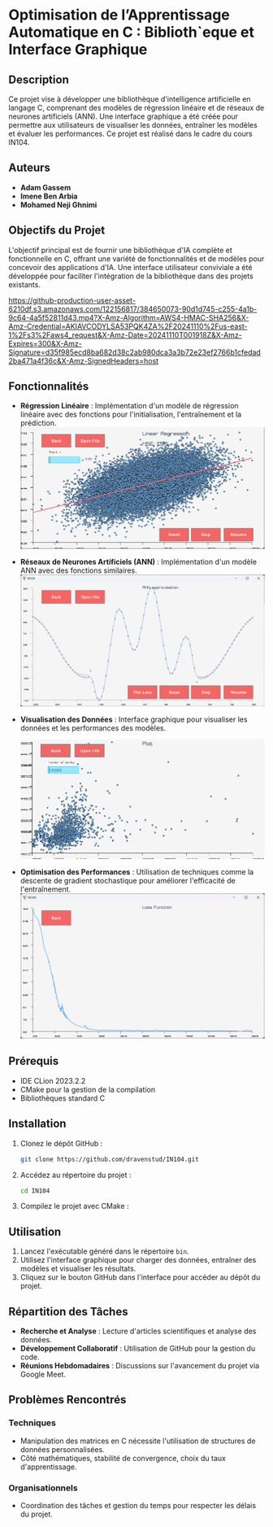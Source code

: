 # Optimisation de l’Apprentissage Automatique en C : Biblioth`eque et Interface Graphique

## Description

Ce projet vise à développer une bibliothèque d'intelligence artificielle en langage C, comprenant des modèles de régression linéaire et de réseaux de neurones artificiels (ANN). Une interface graphique a été créée pour permettre aux utilisateurs de visualiser les données, entraîner les modèles et évaluer les performances. Ce projet est réalisé dans le cadre du cours IN104.

## Auteurs

- **Adam Gassem**
- **Imene Ben Arbia**
- **Mohamed Neji Ghnimi**

## Objectifs du Projet

L'objectif principal est de fournir une bibliothèque d'IA complète et fonctionnelle en C, offrant une variété de fonctionnalités et de modèles pour concevoir des applications d'IA. Une interface utilisateur conviviale a été développée pour faciliter l'intégration de la bibliothèque dans des projets existants.

https://github-production-user-asset-6210df.s3.amazonaws.com/122156817/384650073-90d1d745-c255-4a1b-9c64-4a5f52811d43.mp4?X-Amz-Algorithm=AWS4-HMAC-SHA256&X-Amz-Credential=AKIAVCODYLSA53PQK4ZA%2F20241110%2Fus-east-1%2Fs3%2Faws4_request&X-Amz-Date=20241110T001918Z&X-Amz-Expires=300&X-Amz-Signature=d35f985ecd8ba682d38c2ab980dca3a3b72e23ef2766b1cfedad2ba471a4f36c&X-Amz-SignedHeaders=host


## Fonctionnalités

- **Régression Linéaire** : Implémentation d'un modèle de régression linéaire avec des fonctions pour l'initialisation, l'entraînement et la prédiction.
  ![Regression linéaire](img/Untitled.png)
- **Réseaux de Neurones Artificiels (ANN)** : Implémentation d'un modèle ANN avec des fonctions similaires.
  ![ANN](img/func.png)
- **Visualisation des Données** : Interface graphique pour visualiser les données et les performances des modèles.

  ![visualisation](img/plottt.png)

- **Optimisation des Performances** : Utilisation de techniques comme la descente de gradient stochastique pour améliorer l'efficacité de l'entraînement.
  ![loss funciton](img/loss.png)

## Prérequis

- IDE CLion 2023.2.2
- CMake pour la gestion de la compilation
- Bibliothèques standard C

## Installation

1. Clonez le dépôt GitHub :
   ```bash
   git clone https://github.com/dravenstud/IN104.git
   ```
2. Accédez au répertoire du projet :
   ```bash
   cd IN104
   ```
3. Compilez le projet avec CMake :

## Utilisation

1. Lancez l'exécutable généré dans le répertoire `bin`.
2. Utilisez l'interface graphique pour charger des données, entraîner des modèles et visualiser les résultats.
3. Cliquez sur le bouton GitHub dans l'interface pour accéder au dépôt du projet.

## Répartition des Tâches

- **Recherche et Analyse** : Lecture d'articles scientifiques et analyse des données.
- **Développement Collaboratif** : Utilisation de GitHub pour la gestion du code.
- **Réunions Hebdomadaires** : Discussions sur l'avancement du projet via Google Meet.

## Problèmes Rencontrés

### Techniques

- Manipulation des matrices en C nécessite l'utilisation de structures de données personnalisées.
- Côté mathématiques, stabilité de convergence, choix du taux d'apprentissage.

### Organisationnels

- Coordination des tâches et gestion du temps pour respecter les délais du projet.
